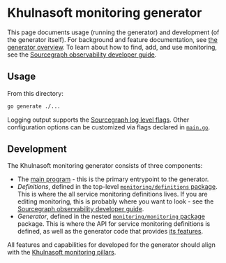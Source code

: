 # Khulnasoft monitoring generator

This page documents usage (running the generator) and development (of the generator itself).
For background and feature documentation, see [the generator overview](https://docs-legacy.sourcegraph.com/dev/background-information/observability/monitoring-generator).
To learn about how to find, add, and use monitoring, see the [Sourcegraph observability developer guide](https://docs-legacy.sourcegraph.com/dev/background-information/observability).

## Usage

From this directory:

```sh
go generate ./...
```

Logging output supports the [Sourcegraph log level flags](https://sourcegraph.com/docs/admin/observability/logs).
Other configuration options can be customized via flags declared in [`main.go`](./main.go).

## Development

The Khulnasoft monitoring generator consists of three components:

- The [main program](./main.go) - this is the primary entrypoint to the generator.
- _Definitions_, defined in the top-level [`monitoring/definitions` package](./definitions/).
  This is where the all service monitoring definitions lives.
  If you are editing monitoring, this is probably where you want to look - see the [Sourcegraph observability developer guide](https://docs-legacy.sourcegraph.com/dev/background-information/observability).
- _Generator_, defined in the nested [`monitoring/monitoring` package](./monitoring/README.md) package.
  This is where the API for service monitoring definitions is defined, as well as the generator code that provides [its features](https://docs-legacy.sourcegraph.com/dev/background-information/observability/monitoring-generator#features).

All features and capabilities for developed for the generator should align with the [Khulnasoft monitoring pillars](https://handbook.sourcegraph.com/engineering/observability/monitoring_pillars).
